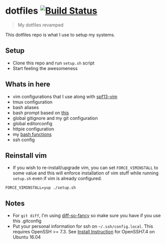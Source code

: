 # dotfiles [![Build Status](https://travis-ci.org/techgaun/dotfiles.svg?branch=master)](https://travis-ci.org/techgaun/dotfiles)

> My dotfiles revamped

This dotfiles repo is what I use to setup my systems.

## Setup

- Clone this repo and run `setup.sh` script
- Start feeling the awesomeness

## Whats in here

- vim configurations that I use along with [spf13-vim](https://github.com/techgaun/spf13-vim)
- tmux configuration
- bash aliases
- bash prompt based on [this](https://github.com/mathiasbynens/dotfiles/blob/master/.bash_prompt)
- global gitignore and my git configuration
- global editorconfig
- httpie configuration
- my [bash functions](.functions)
- ssh config

## Reinstall vim

- If you wish to re-install/upgrade vim, you can set `FORCE_VIMINSTALL` to some value and
this will enforce installation of vim stuff while running `setup.sh` even if vim is already configured.

```shell
FORCE_VIMINSTALL=yup ./setup.sh
```

## Notes

- For `git diff`, I'm using [diff-so-fancy](https://github.com/so-fancy/diff-so-fancy) so make sure you have if you use this .gitconfig
- Put your personal information for ssh on `~/.ssh/config.local`. This requires OpenSSH >= 7.3. See [Install Instruction](https://gist.github.com/techgaun/df66d37379df37838482c4c3470bc48e) for OpenSSH7.4 on Ubuntu 16.04
